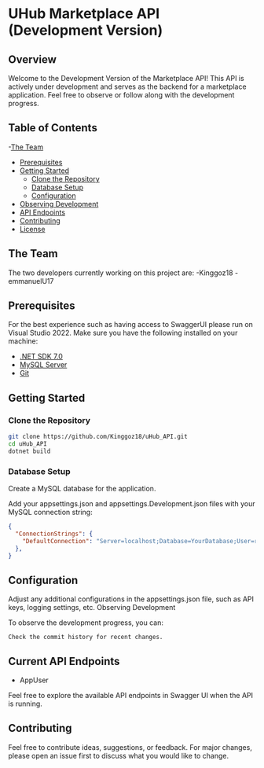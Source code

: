 # UHub Marketplace API (Development Version)
## Overview

Welcome to the Development Version of the Marketplace API! This API is actively under development and serves as the backend for a marketplace application. Feel free to observe or follow along with the development progress.

## Table of Contents
-[The Team](#The-Team)
- [Prerequisites](#prerequisites)
- [Getting Started](#getting-started)
  - [Clone the Repository](#clone-the-repository)
  - [Database Setup](#database-setup)
  - [Configuration](#configuration)
- [Observing Development](#observing-development)
- [API Endpoints](#api-endpoints)
- [Contributing](#contributing)
- [License](#license)

## The Team
The two developers currently working on this project are:
-Kinggoz18
-emmanuelU17

## Prerequisites

For the best experience such as having access to SwaggerUI please run on Visual Studio 2022. 
Make sure you have the following installed on your machine:

- [.NET SDK 7.0](https://dotnet.microsoft.com/download)
- [MySQL Server](https://dev.mysql.com/downloads/)
- [Git](https://git-scm.com/downloads)

## Getting Started

### Clone the Repository

```bash
git clone https://github.com/Kinggoz18/uHub_API.git
cd uHub_API
dotnet build
```

### Database Setup
Create a MySQL database for the application.

Add your appsettings.json and appsettings.Development.json files with your MySQL connection string:
```json
{
  "ConnectionStrings": {
    "DefaultConnection": "Server=localhost;Database=YourDatabase;User=root;Password=YourPassword;"
  },
}
```
## Configuration

Adjust any additional configurations in the appsettings.json file, such as API keys, logging settings, etc.
Observing Development

To observe the development progress, you can:

    Check the commit history for recent changes.

## Current API Endpoints
- AppUser

Feel free to explore the available API endpoints in Swagger UI when the API is running.

## Contributing

Feel free to contribute ideas, suggestions, or feedback. For major changes, please open an issue first to discuss what you would like to change.
